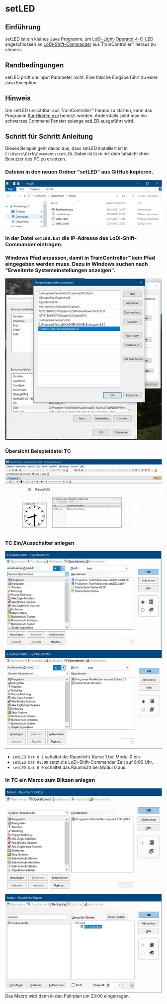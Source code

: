 # setLED

## Einführung

setLED ist ein kleines Java Programm, um  [LoDi-Light-Operator 4-C-LED](https://www.lokstoredigital.de/hardware/schalten/lodi-operator-4-c-led/) angeschlossen an [LoDi-Shift-Commander](https://www.lokstoredigital.de/hardware/schalten/lodi-shift-commander/) aus TrainController™ heraus zu steuern.

## Randbedingungen

setLED prüft die Input Parameter nicht. Eine falsche Eingabe führt zu einer Java Exception. 

## Hinweis

Um setLED unsichtbar aus TrainController™ heraus zu starten, kann das Programm  [RunHidden.exe](https://www.robvanderwoude.com/csharpexamples.php#RunHidden) benutzt werden. Andernfalls sieht man ein schwarzes Command Fenster solange setLED ausgeführt wird. 

## Schritt für Schritt Anleitung

Dieses Beispiel geht davon aus, dass setLED installiert ist in ``C:\Users\Dirk\Documents\setLED``. Dabei ist `Dirk` mit dem tatsächlichen Benutzer des PC zu ersetzen. 

### Dateien in den neuen Ordner "setLED" aus GitHub kopieren.
![](images/2.JPG)

### In der Datei `setLED.bat` die IP-Adresse des LoDi-Shift-Commander eintragen.

### Windows Pfad anpassen, damit in TrainController™ kein Pfad eingegeben werden muss. Dazu in Windows suchen nach "Erweiterte Systemeinstellungen anzeigen". 
![](images/1.JPG)

### Übersicht Beispieldatei TC
![](images/3.JPG)

### TC Ein/Ausschalter anlegen
![](images/6.JPG)
![](images/7.JPG)
- `setLED.bat 0 1` schaltet die Raumlicht-Kurve 1 bei Modul 0 ein.
- `setLED.bat 08:00` setzt die LoDi-Shift-Commander Zeit auf 8:00 Uhr.
- `setLED.bat 0 0` schaltet das Raumlicht bei Modul 0 aus.

### In TC ein Marco zum Blitzen anlegen
![](images/4.JPG)
![](images/5.JPG)
Das Macro wird dann in den Fahrplan um 23:00 eingetragen.


